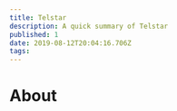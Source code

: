 ```yaml
---
title: Telstar
description: A quick summary of Telstar
published: 1
date: 2019-08-12T20:04:16.706Z
tags: 
---
```


# About